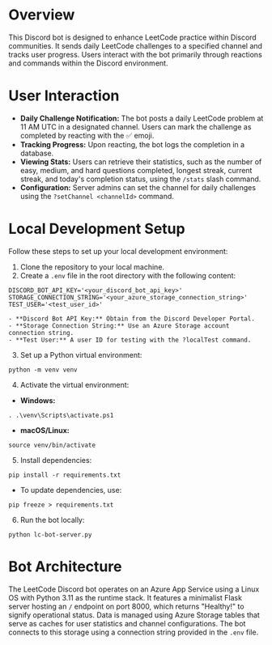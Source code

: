 # Overview
This Discord bot is designed to enhance LeetCode practice within Discord communities. It sends daily LeetCode challenges to a specified channel and tracks user progress. Users interact with the bot primarily through reactions and commands within the Discord environment.

# User Interaction
- **Daily Challenge Notification:** The bot posts a daily LeetCode problem at 11 AM UTC in a designated channel. Users can mark the challenge as completed by reacting with the ✅ emoji.
- **Tracking Progress:** Upon reacting, the bot logs the completion in a database.
- **Viewing Stats:** Users can retrieve their statistics, such as the number of easy, medium, and hard questions completed, longest streak, current streak, and today's completion status, using the `/stats` slash command.
- **Configuration:** Server admins can set the channel for daily challenges using the `?setChannel <channelId>` command.

# Local Development Setup
Follow these steps to set up your local development environment:

1. Clone the repository to your local machine.
2. Create a `.env` file in the root directory with the following content:
```
DISCORD_BOT_API_KEY='<your_discord_bot_api_key>'
STORAGE_CONNECTION_STRING='<your_azure_storage_connection_string>'
TEST_USER='<test_user_id>'
```
    - **Discord Bot API Key:** Obtain from the Discord Developer Portal.
    - **Storage Connection String:** Use an Azure Storage account connection string.
    - **Test User:** A user ID for testing with the ?localTest command.
3. Set up a Python virtual environment:
```
python -m venv venv
```
4. Activate the virtual environment:
- **Windows:**
```
. .\venv\Scripts\activate.ps1
```
- **macOS/Linux:**
```
source venv/bin/activate
```
5. Install dependencies:
```
pip install -r requirements.txt
```
- To update dependencies, use:
```
pip freeze > requirements.txt
```
6. Run the bot locally:
```
python lc-bot-server.py
```

# Bot Architecture
The LeetCode Discord bot operates on an Azure App Service using a Linux OS with Python 3.11 as the runtime stack. It features a minimalist Flask server hosting an `/` endpoint on port 8000, which returns "Healthy!" to signify operational status. Data is managed using Azure Storage tables that serve as caches for user statistics and channel configurations. The bot connects to this storage using a connection string provided in the `.env` file.
